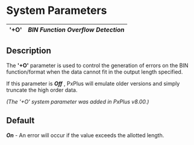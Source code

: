 # System Parameters

**'+O'** |  **_BIN Function Overflow Detection_**  
---|---  
  
##  Description

The **'+O'** parameter is used to control the generation of errors on the BIN function/format when the data cannot fit in the output length specified.

If this parameter is **_Off_** , PxPlus will emulate older versions and simply truncate the high order data.

_(The '+O' system parameter was added in PxPlus v8.00.)_

##  Default

**_On_** \- An error will occur if the value exceeds the allotted length.
